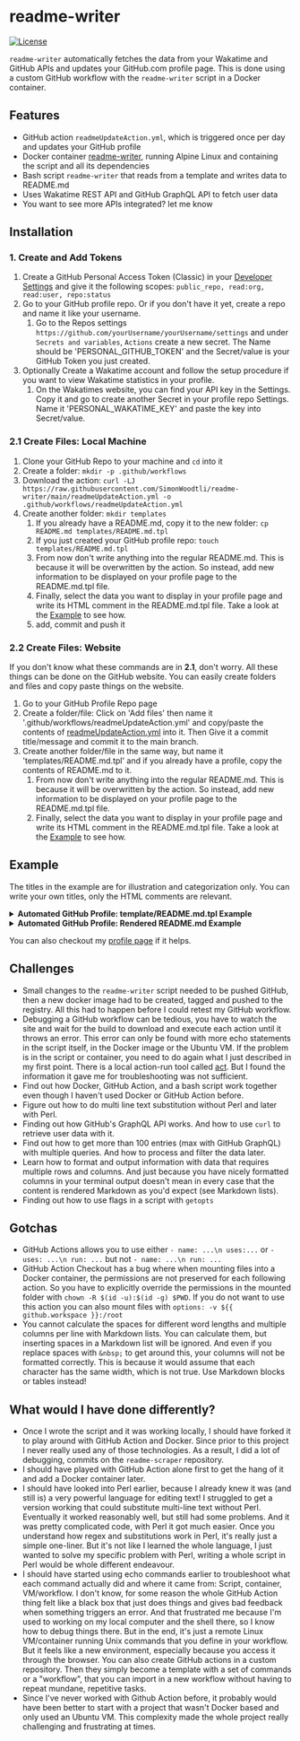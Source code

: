 # readme-writer

[![License](https://img.shields.io/badge/license-Apache2-brightgreen.svg)](LICENSE)

`readme-writer` automatically fetches the data from your Wakatime and GitHub
APIs and updates your GitHub.com profile page. This is done using a custom
GitHub workflow with the `readme-writer` script in a Docker container.

## Features

* GitHub action `readmeUpdateAction.yml`, which is triggered once per day and
  updates your GitHub profile
* Docker container [readme-writer], running Alpine Linux and containing the
  script and all its dependencies
* Bash script `readme-writer` that reads from a template and writes data to
  README.md
* Uses Wakatime REST API and GitHub GraphQL API to fetch user data
* You want to see more APIs integrated? let me know

## Installation

### 1. Create and Add Tokens

1. Create a GitHub Personal Access Token (Classic) in your [Developer Settings]
   and give it the following scopes: `public_repo, read:org, read:user,
   repo:status`
1. Go to your GitHub profile repo. Or if you don't have it yet, create a repo
   and name it like your username.
    1. Go to the Repos settings
       `https://github.com/yourUsername/yourUsername/settings` and under
       `Secrets and variables`, `Actions`  create a new secret. The Name should
       be 'PERSONAL_GITHUB_TOKEN' and the Secret/value is your GitHub Token you
       just created.
1. Optionally Create a Wakatime account and follow the setup procedure if you
   want to view Wakatime statistics in your profile.
    1. On the Wakatimes website, you can find your API key in the Settings.
       Copy it and go to create another Secret in your profile repo Settings.
       Name it 'PERSONAL_WAKATIME_KEY' and paste the key into Secret/value.

### 2.1 Create Files: Local Machine

1. Clone your GitHub Repo to your machine and `cd` into it
1. Create a folder: `mkdir -p .github/workflows`
1. Download the action: `curl -LJ
   https://raw.githubusercontent.com/SimonWoodtli/readme-writer/main/readmeUpdateAction.yml
   -o .github/workflows/readmeUpdateAction.yml`
1. Create another folder: `mkdir templates`
    1. If you already have a README.md, copy it to the new folder: `cp
       README.md templates/README.md.tpl`
    1. If you just created your GitHub profile repo: `touch
       templates/README.md.tpl`
    1. From now don't write anything into the regular README.md.
       This is because it will be overwritten by the action. So instead, add
       new information to be displayed on your profile page to the
       README.md.tpl file.
    1. Finally, select the data you want to display in your profile page and
       write its HTML comment in the README.md.tpl file. Take a look at the
       [Example] to see how.
    1. add, commit and push it

### 2.2 Create Files: Website

If you don't know what these commands are in **2.1**, don't worry. All these
things can be done on the GitHub website. You can easily create folders and
files and copy paste things on the website.

1. Go to your GitHub Profile Repo page
1. Create a folder/file: Click on 'Add files' then name it '.github/workflows/readmeUpdateAction.yml' and copy/paste the contents of [readmeUpdateAction.yml] into it. Then Give it a commit title/message and commit it to the main branch.
1. Create another folder/file in the same way, but name it 'templates/README.md.tpl' and if you already have a profile, copy the contents of README.md to it.
    1. From now don't write  anything into the regular README.md.
       This is because it will be overwritten by the action. So instead, add
       new information to be displayed on your profile page to the
       README.md.tpl file.
    1. Finally, select the data you want to display in your profile page and
       write its HTML comment in the README.md.tpl file. Take a look at the
       [Example] to see how.

## Example

The titles in the example are for illustration and categorization only. You can write your own titles, only the HTML comments are relevant.

<details>
  <summary><b>Automated GitHub Profile: template/README.md.tpl Example</b></summary>

```markdown
## 👋 &nbsp;Hey there! This is an automated example Profile

Checkout [readme-writer](https://github.com/SimonWoodtli/readme-writer)
for setup instructions!

## GitHub Graphql

### My personal Projects

<!--github-projectsOwn-start-->
<!--github-projectsOwn-end-->

### All Projects I'm recently working on

<!--github-projectsAll-start-->
<!--github-projectsAll-end-->

### Total Repositories I own

<!--github-projectsCount-start-->
<!--github-projectsCount-end-->

### Up for Hire

<!--github-hire-start-->
<!--github-hire-end-->

### My recent Pull Requests

<!--github-pullRequests-start-->
<!--github-pullRequests-end-->

### My recent zet notes

<!--github-zet-start-->
<!--github-zet-end-->

### My recent forks

<!--github-forks-start-->
<!--github-forks-end-->

### My recent stars

<!--github-stars-start-->
<!--github-stars-end-->

### My recent gists

<!--github-gists-start-->
<!--github-gists-end-->

### My recent followers

<!--github-followers-start-->
<!--github-followers-end-->

### My recent sponsors

<!--github-sponsors-start-->
<!--github-sponsors-end-->

### My most used languages

<!--github-languages-start-->
<!--github-languages-end-->

### My most productive day last year

<!--github-productiveDay-start-->
<!--github-productiveDay-end-->

### My most productive time last year

<!--github-productiveTime-start-->
<!--github-productiveTime-end-->


## Wakatime API

### Lately I have been working with the following languages

<!--wakatime-languages-start-->
<!--wakatime-languages-end-->

### Lately I have been working in the following projects

<!--wakatime-projects-start-->
<!--wakatime-projects-end-->

### Lately I have been working with the following editors

<!--wakatime-editors-start-->
<!--wakatime-editors-end-->

### Lately I have worked with the following operating systems

<!--wakatime-operating_systems-start-->
<!--wakatime-operating_systems-end-->

### My current timezone

<!--wakatime-timezone-start-->
<!--wakatime-timezone-end-->
```

</details>

<details>
  <summary><b>Automated GitHub Profile: Rendered README.md Example</b></summary>

![Screenshot from 2023-02-23 15-23-18](https://user-images.githubusercontent.com/66033447/221223488-d3608db8-3f47-406e-b202-2d4eff4510b6.png)

</details>

You can also checkout my [profile page] if it helps.

## Challenges

* Small changes to the `readme-writer` script needed to be pushed GitHub, then
  a new docker image had to be created, tagged and pushed to the registry.
  All this had to happen before I could retest my GitHub workflow.
* Debugging a GitHub workflow can be tedious,
  you have to watch the site and wait for the build to download and execute
  each action until it throws an error. This error can only be found with more
  echo statements in the script itself, in the Docker image or the Ubuntu VM.
  If the problem is in the script or container, you need to do again what
  I just described in my first point. There is a local action-run tool called
  [act]. But I found the information it gave me for troubleshooting was not
  sufficient.
* Find out how Docker, GitHub Action, and a bash script work together even
  though I haven't used Docker or GitHub Action before.
* Figure out how to do multi line text substitution without Perl and later with
  Perl.
* Finding out how GitHub's GraphQL API works. And how to use `curl` to retrieve
  user data with it.
* Find out how to get more than 100 entries (max with GitHub GraphQL) with
  multiple queries. And how to process and filter the data later.
* Learn how to format and output information with data that requires multiple
  rows and columns. And just because you have nicely formatted columns in your
  terminal output doesn't mean in every case that the content is rendered
  Markdown as you'd expect (see Markdown lists).
* Finding out how to use flags in a script with `getopts`

## Gotchas

* GitHub Actions allows you to use either `- name: ...\n uses:...` or `- uses:
  ...\n run: ...` but not `- name: ...\n run: ...`
* GitHub Action Checkout has a bug where when mounting files into a Docker
  container, the permissions are not preserved for each following action. So
  you have to explicitly override the permissions in the mounted folder with
  `chown -R $(id -u):$(id -g) $PWD`. If you do not want to use this action you
  can also mount files with `options: -v ${{ github.workspace }}:/root`
* You cannot calculate the spaces for different word lengths and multiple
  columns per line with Markdown lists. You can calculate them, but inserting
  spaces in a Markdown list will be ignored. And even if you replace spaces
  with `&nbsp;` to get around this, your columns will not be formatted
  correctly. This is because it would assume that each character has the same
  width, which is not true. Use Markdown blocks or tables instead!

## What would I have done differently?

* Once I wrote the script and it was working locally, I should have forked it
  to play around with GitHub Action and Docker. Since prior to this project
  I never really used any of those technologies. As a result, I did a lot of
  debugging, commits on the `readme-scraper` repository.
* I should have played with GitHub Action alone first to get the hang of
  it and add a Docker container later.
* I should have looked into Perl earlier, because I already knew it was (and
  still is) a very powerful language for editing text! I struggled to get
  a version working that could substitute multi-line text without Perl.
  Eventually it worked reasonably well, but still had some problems. And it was
  pretty complicated code, with Perl it got much easier. Once you understand
  how regex and substitutions work in Perl, it's really just a simple
  one-liner. But it's not like I learned the whole language, I just wanted to
  solve my specific problem with Perl, writing a whole script in Perl would be
  whole different endeavour.
* I should have started using echo commands earlier to troubleshoot what each
  command actually did and where it came from: Script, container, VM/workflow.
  I don't know, for some reason the whole GitHub Action thing felt like a black
  box that just does things and gives bad feedback when something triggers an
  error. And that frustrated me because I'm used to working on my local
  computer and the shell there, so I know how to debug things there. But in the
  end, it's just a remote Linux VM/container running Unix commands that you
  define in your workflow. But it feels like a new environment, especially
  because you access it through the browser. You can also create GitHub actions
  in a custom repository. Then they simply become a template with a set of
  commands or a "workflow", that you can import in a new workflow without
  having to repeat mundane, repetitive tasks.
* Since I've never worked with Github Action before, it probably would have
  been better to start with a project that wasn't Docker based and only used an
  Ubuntu VM. This complexity made the whole project really challenging and
  frustrating at times.

[profile page]: <https://github.com/SimonWoodtli/SimonWoodtli>
[act]: <https://github.com/nektos/act>
[readme-writer]:<https://hub.docker.com/r/simonwoodtli/readme-writer>
[Example]: <#example>
[readmeUpdateAction.yml]:<https://raw.githubusercontent.com/SimonWoodtli/readme-writer/main/readmeUpdateAction.yml>
[Developer Settings]:<https://github.com/settings/tokens>
